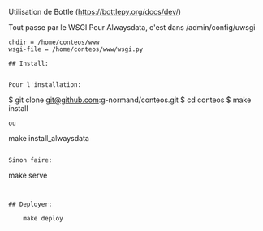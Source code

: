 

Utilisation de Bottle (https://bottlepy.org/docs/dev/)

Tout passe par le WSGI
Pour Alwaysdata, c'est dans /admin/config/uwsgi
```
chdir = /home/conteos/www
wsgi-file = /home/conteos/www/wsgi.py

## Install:


Pour l'installation:
```
$ git clone git@github.com:g-normand/conteos.git
$ cd conteos
$ make install
``` 
ou
``` 

make install_alwaysdata
``` 

Sinon faire:
```
make serve
```


## Deployer:

    make deploy
